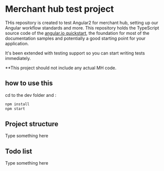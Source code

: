 # Merchant hub test project

THis repository is created to test Angular2 for merchant hub, setting up our Angular workflow standards and more.
This repository holds the TypeScript source code of the [angular.io quickstart](https://angular.io/docs/ts/latest/quickstart.html),
the foundation for most of the documentation samples and potentially a good starting point for your application.

It's been extended with testing support so you can start writing tests immediately.

**This project should not include any actual MH code.


## how to use this

cd to the dev folder and :

```bash
npm install
npm start
```

## Project structure

Type something here

## Todo list

Type something here

